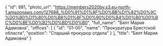 {
    "id": 681,
    "photo_url": "https://members2020by.s3.eu-north-1.amazonaws.com/127688_%D0%91%D1%8F%D0%BB%D1%82%D0%9C%D0%B0%D1%80%D0%B8%D1%8F%D0%90%D0%B4%D0%B0%D0%BC%D0%BE%D0%B2%D0%BD%D0%B0",
    "full_name": "Бялт Мария Адамовна",
    "offices": [
        {
            "id": "01-00",
            "name": "Прокуратура Брестской области",
            "position": "Старший прокурор отдела"
        }
    ],
    "title": "Бялт Мария Адамовна"
}